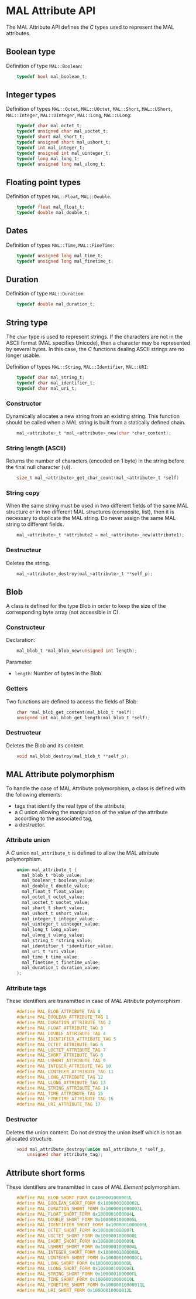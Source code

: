 MAL Attribute API
=================

The MAL Attribute API defines the *C* types used to represent the MAL attributes.

Boolean type
------------

Definition of type `MAL::Boolean`:

```c
	typedef bool mal_boolean_t;
```

Integer types
-------------

Definition of types `MAL::Octet`, `MAL::UOctet`, `MAL::Short`, `MAL::UShort`, `MAL::Integer`, `MAL::UInteger`, `MAL::Long`, `MAL::ULong`:

```c
	typedef char mal_octet_t;
	typedef unsigned char mal_uoctet_t;
	typedef short mal_short_t;
	typedef unsigned short mal_ushort_t;
	typedef int mal_integer_t;
	typedef unsigned int mal_uinteger_t;
	typedef long mal_long_t;
	typedef unsigned long mal_ulong_t;
```

Floating point types
--------------------

Definition of types `MAL::Float`, `MAL::Double`.

```c
	typedef float mal_float_t;
	typedef double mal_double_t;
```

Dates
-----

Definition of types `MAL::Time`, `MAL::FineTime`:

```c
	typedef unsigned long mal_time_t;
	typedef unsigned long mal_finetime_t;
```

Duration
--------

Definition of type `MAL::Duration`:

```c
	typedef double mal_duration_t;
```

String type
-----------

The `char` type is used to represent strings. If the characters are not in the ASCII format
(MAL specifies Unicode), then a character may be represented by several bytes. In this case,
the *C* functions dealing ASCII strings are no longer usable.

Definition of types `MAL::String`, `MAL::Identifier`, `MAL::URI`:

```c
	typedef char mal_string_t;
	typedef char mal_identifier_t;
	typedef char mal_uri_t;
```

### Constructor


Dynamically allocates a new string from an existing string. 
This function should be called when a MAL string is built from a statically defined chain.

```c
	mal_<attribute>_t *mal_<attribute>_new(char *char_content);
```

### String length (ASCII)

Returns the number of characters (encoded on 1 byte) in the string before the final null character (`\0`).

```c
	size_t mal_<attribute>_get_char_count(mal_<attribute>_t *self)
```

### String copy

When the same string must be used in two different fields of the same MAL structure or in two different MAL structures (composite, list), then it is necessary to duplicate the MAL string. Do never assign the same MAL string to different fields.

```c
	mal_<attribute>_t *attribute2 = mal_<attribute>_new(attribute1);
```

### Destructeur

Deletes the string.

```c
	mal_<attribute>_destroy(mal_<attribute>_t **self_p);
```

Blob
----

A class is defined for the type Blob in order to keep the size of the corresponding byte array (not accessible in C).

### Constructeur

Declaration:

```c
	mal_blob_t *mal_blob_new(unsigned int length);
```

Parameter:

  -	`length`: Number of bytes in the Blob.

### Getters

Two functions are defined to access the fields of Blob:

```c
	char *mal_blob_get_content(mal_blob_t *self);
	unsigned int mal_blob_get_length(mal_blob_t *self);
```

### Destructeur

Deletes the Blob and its content.

```c
	void mal_blob_destroy(mal_blob_t **self_p);
```

MAL Attribute polymorphism
--------------------------

To handle the case of MAL Attribute polymorphism, a class is defined with the following elements:

  -	tags that identify the real type of the attribute,
  -	a *C* union allowing the manipulation of the value of the attribute according to the associated tag,
  -	a destructor.

### Attribute union

A *C* union `mal_attribute_t` is defined to allow the MAL attribute polymorphism.

```c
	union mal_attribute_t {
	  mal_blob_t *blob_value;
	  mal_boolean_t boolean_value;
	  mal_double_t double_value;
	  mal_float_t float_value;
	  mal_octet_t octet_value;
	  mal_uoctet_t uoctet_value;
	  mal_short_t short_value;
	  mal_ushort_t ushort_value;
	  mal_integer_t integer_value;
	  mal_uinteger_t uinteger_value;
	  mal_long_t long_value;
	  mal_ulong_t ulong_value;
	  mal_string_t *string_value;
	  mal_identifier_t *identifier_value;
	  mal_uri_t *uri_value;
	  mal_time_t time_value;
	  mal_finetime_t finetime_value;
	  mal_duration_t duration_value;
	};
```

### Attribute tags


These identifiers are transmitted in case of *MAL Attribute* polymorphism.

```c
	#define MAL_BLOB_ATTRIBUTE_TAG 0
	#define MAL_BOOLEAN_ATTRIBUTE_TAG 1
	#define MAL_DURATION_ATTRIBUTE_TAG 2
	#define MAL_FLOAT_ATTRIBUTE_TAG 3
	#define MAL_DOUBLE_ATTRIBUTE_TAG 4
	#define MAL_IDENTIFIER_ATTRIBUTE_TAG 5
	#define MAL_OCTET_ATTRIBUTE_TAG 6
	#define MAL_UOCTET_ATTRIBUTE_TAG 7
	#define MAL_SHORT_ATTRIBUTE_TAG 8
	#define MAL_USHORT_ATTRIBUTE_TAG 9
	#define MAL_INTEGER_ATTRIBUTE_TAG 10
	#define MAL_UINTEGER_ATTRIBUTE_TAG 11
	#define MAL_LONG_ATTRIBUTE_TAG 12
	#define MAL_ULONG_ATTRIBUTE_TAG 13
	#define MAL_STRING_ATTRIBUTE_TAG 14
	#define MAL_TIME_ATTRIBUTE_TAG 15
	#define MAL_FINETIME_ATTRIBUTE_TAG 16
	#define MAL_URI_ATTRIBUTE_TAG 17
```

### Destructor

Deletes the union content.
Do not destroy the union itself which is not an allocated structure.

```c
	void mal_attribute_destroy(union mal_attribute_t *self_p,
	    unsigned char attribute_tag);
```

Attribute short forms
---------------------

These identifiers are transmitted in case of *MAL Element* polymorphism.

```c
	#define MAL_BLOB_SHORT_FORM 0x1000001000001L
	#define MAL_BOOLEAN_SHORT_FORM 0x1000001000002L
	#define MAL_DURATION_SHORT_FORM 0x1000001000003L
	#define MAL_FLOAT_SHORT_FORM 0x1000001000004L
	#define MAL_DOUBLE_SHORT_FORM 0x1000001000005L
	#define MAL_IDENTIFIER_SHORT_FORM 0x1000001000006L
	#define MAL_OCTET_SHORT_FORM 0x1000001000007L
	#define MAL_UOCTET_SHORT_FORM 0x1000001000008L
	#define MAL_SHORT_SHORT_FORM 0x1000001000009L
	#define MAL_USHORT_SHORT_FORM 0x100000100000AL
	#define MAL_INTEGER_SHORT_FORM 0x100000100000BL
	#define MAL_UINTEGER_SHORT_FORM 0x100000100000CL
	#define MAL_LONG_SHORT_FORM 0x100000100000DL
	#define MAL_ULONG_SHORT_FORM 0x100000100000EL
	#define MAL_STRING_SHORT_FORM 0x100000100000FL
	#define MAL_TIME_SHORT_FORM 0x10000010000010L
	#define MAL_FINETIME_SHORT_FORM 0x10000010000011L
	#define MAL_URI_SHORT_FORM 0x10000010000012L
```
